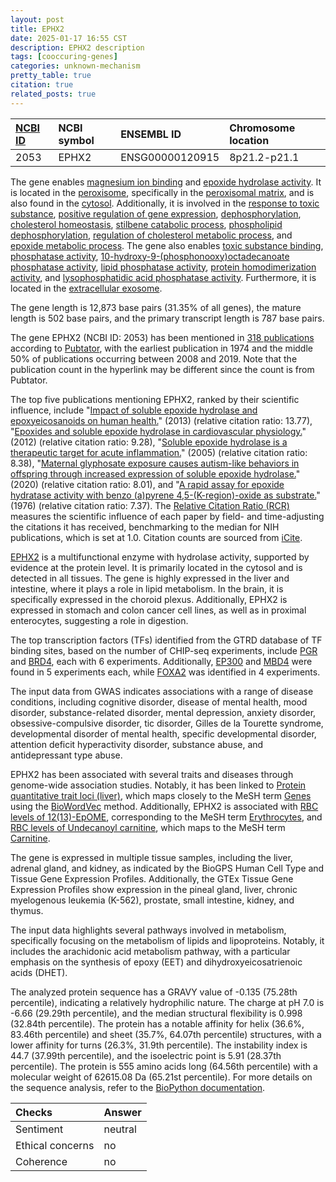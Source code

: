 ```yaml
---
layout: post
title: EPHX2
date: 2025-01-17 16:55 CST
description: EPHX2 description
tags: [cooccuring-genes]
categories: unknown-mechanism
pretty_table: true
citation: true
related_posts: true
---
```




| [NCBI ID](https://www.ncbi.nlm.nih.gov/gene/2053) | NCBI symbol | ENSEMBL ID | Chromosome location |
| :-------- | :------- | :-------- | :------- |
| 2053  | EPHX2 | ENSG00000120915 | 8p21.2-p21.1 |



The gene enables [magnesium ion binding](https://amigo.geneontology.org/amigo/term/GO:0000287) and [epoxide hydrolase activity](https://amigo.geneontology.org/amigo/term/GO:0004301). It is located in the [peroxisome](https://amigo.geneontology.org/amigo/term/GO:0005777), specifically in the [peroxisomal matrix](https://amigo.geneontology.org/amigo/term/GO:0005782), and is also found in the [cytosol](https://amigo.geneontology.org/amigo/term/GO:0005829). Additionally, it is involved in the [response to toxic substance](https://amigo.geneontology.org/amigo/term/GO:0009636), [positive regulation of gene expression](https://amigo.geneontology.org/amigo/term/GO:0010628), [dephosphorylation](https://amigo.geneontology.org/amigo/term/GO:0016311), [cholesterol homeostasis](https://amigo.geneontology.org/amigo/term/GO:0042632), [stilbene catabolic process](https://amigo.geneontology.org/amigo/term/GO:0046272), [phospholipid dephosphorylation](https://amigo.geneontology.org/amigo/term/GO:0046839), [regulation of cholesterol metabolic process](https://amigo.geneontology.org/amigo/term/GO:0090181), and [epoxide metabolic process](https://amigo.geneontology.org/amigo/term/GO:0097176). The gene also enables [toxic substance binding](https://amigo.geneontology.org/amigo/term/GO:0015643), [phosphatase activity](https://amigo.geneontology.org/amigo/term/GO:0016791), [10-hydroxy-9-(phosphonooxy)octadecanoate phosphatase activity](https://amigo.geneontology.org/amigo/term/GO:0033885), [lipid phosphatase activity](https://amigo.geneontology.org/amigo/term/GO:0042577), [protein homodimerization activity](https://amigo.geneontology.org/amigo/term/GO:0042803), and [lysophosphatidic acid phosphatase activity](https://amigo.geneontology.org/amigo/term/GO:0052642). Furthermore, it is located in the [extracellular exosome](https://amigo.geneontology.org/amigo/term/GO:0070062).


The gene length is 12,873 base pairs (31.35% of all genes), the mature length is 502 base pairs, and the primary transcript length is 787 base pairs.


The gene EPHX2 (NCBI ID: 2053) has been mentioned in [318 publications](https://pubmed.ncbi.nlm.nih.gov/?term=%22EPHX2%22) according to [Pubtator](https://academic.oup.com/nar/article/47/W1/W587/5494727), with the earliest publication in 1974 and the middle 50% of publications occurring between 2008 and 2019. Note that the publication count in the hyperlink may be different since the count is from Pubtator.


The top five publications mentioning EPHX2, ranked by their scientific influence, include "[Impact of soluble epoxide hydrolase and epoxyeicosanoids on human health.](https://pubmed.ncbi.nlm.nih.gov/23020295)" (2013) (relative citation ratio: 13.77), "[Epoxides and soluble epoxide hydrolase in cardiovascular physiology.](https://pubmed.ncbi.nlm.nih.gov/22298653)" (2012) (relative citation ratio: 9.28), "[Soluble epoxide hydrolase is a therapeutic target for acute inflammation.](https://pubmed.ncbi.nlm.nih.gov/15994227)" (2005) (relative citation ratio: 8.38), "[Maternal glyphosate exposure causes autism-like behaviors in offspring through increased expression of soluble epoxide hydrolase.](https://pubmed.ncbi.nlm.nih.gov/32398374)" (2020) (relative citation ratio: 8.01), and "[A rapid assay for epoxide hydratase activity with benzo (a)pyrene 4,5-(K-region)-oxide as substrate.](https://pubmed.ncbi.nlm.nih.gov/962086)" (1976) (relative citation ratio: 7.37). The [Relative Citation Ratio (RCR)](https://journals.plos.org/plosbiology/article?id=10.1371/journal.pbio.1002541) measures the scientific influence of each paper by field- and time-adjusting the citations it has received, benchmarking to the median for NIH publications, which is set at 1.0. Citation counts are sourced from [iCite](https://icite.od.nih.gov).


[EPHX2](https://www.proteinatlas.org/ENSG00000120915-EPHX2) is a multifunctional enzyme with hydrolase activity, supported by evidence at the protein level. It is primarily located in the cytosol and is detected in all tissues. The gene is highly expressed in the liver and intestine, where it plays a role in lipid metabolism. In the brain, it is specifically expressed in the choroid plexus. Additionally, EPHX2 is expressed in stomach and colon cancer cell lines, as well as in proximal enterocytes, suggesting a role in digestion.


The top transcription factors (TFs) identified from the GTRD database of TF binding sites, based on the number of CHIP-seq experiments, include [PGR](https://www.ncbi.nlm.nih.gov/gene/5241) and [BRD4](https://www.ncbi.nlm.nih.gov/gene/23476), each with 6 experiments. Additionally, [EP300](https://www.ncbi.nlm.nih.gov/gene/2033) and [MBD4](https://www.ncbi.nlm.nih.gov/gene/8930) were found in 5 experiments each, while [FOXA2](https://www.ncbi.nlm.nih.gov/gene/3170) was identified in 4 experiments.



The input data from GWAS indicates associations with a range of disease conditions, including cognitive disorder, disease of mental health, mood disorder, substance-related disorder, mental depression, anxiety disorder, obsessive-compulsive disorder, tic disorder, Gilles de la Tourette syndrome, developmental disorder of mental health, specific developmental disorder, attention deficit hyperactivity disorder, substance abuse, and antidepressant type abuse.


EPHX2 has been associated with several traits and diseases through genome-wide association studies. Notably, it has been linked to [Protein quantitative trait loci (liver)](https://pubmed.ncbi.nlm.nih.gov/32778093), which maps closely to the MeSH term [Genes](https://meshb.nlm.nih.gov/record/ui?ui=D005796) using the [BioWordVec](https://www.nature.com/articles/s41597-019-0055-0) method. Additionally, EPHX2 is associated with [RBC levels of 12(13)-EpOME](https://pubmed.ncbi.nlm.nih.gov/36395887), corresponding to the MeSH term [Erythrocytes](https://meshb.nlm.nih.gov/record/ui?ui=D004912), and [RBC levels of Undecanoyl carnitine](https://pubmed.ncbi.nlm.nih.gov/36395887), which maps to the MeSH term [Carnitine](https://meshb.nlm.nih.gov/record/ui?ui=D002331).


The gene is expressed in multiple tissue samples, including the liver, adrenal gland, and kidney, as indicated by the BioGPS Human Cell Type and Tissue Gene Expression Profiles. Additionally, the GTEx Tissue Gene Expression Profiles show expression in the pineal gland, liver, chronic myelogenous leukemia (K-562), prostate, small intestine, kidney, and thymus.


The input data highlights several pathways involved in metabolism, specifically focusing on the metabolism of lipids and lipoproteins. Notably, it includes the arachidonic acid metabolism pathway, with a particular emphasis on the synthesis of epoxy (EET) and dihydroxyeicosatrienoic acids (DHET).



The analyzed protein sequence has a GRAVY value of -0.135 (75.28th percentile), indicating a relatively hydrophilic nature. The charge at pH 7.0 is -6.66 (29.29th percentile), and the median structural flexibility is 0.998 (32.84th percentile). The protein has a notable affinity for helix (36.6%, 83.46th percentile) and sheet (35.7%, 64.07th percentile) structures, with a lower affinity for turns (26.3%, 31.9th percentile). The instability index is 44.7 (37.99th percentile), and the isoelectric point is 5.91 (28.37th percentile). The protein is 555 amino acids long (64.56th percentile) with a molecular weight of 62615.08 Da (65.21st percentile). For more details on the sequence analysis, refer to the [BioPython documentation](https://biopython.org/docs/1.75/api/Bio.SeqUtils.ProtParam.html).





| Checks    | Answer |
| :-------- | :------- |
| Sentiment  | neutral   |
| Ethical concerns | no     |
| Coherence    | no    |